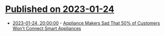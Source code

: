 # [Published on 2023-01-24](index.md)

* [2023-01-24, 20:00:00](https://tech.slashdot.org/story/23/01/24/1858214/appliance-makers-sad-that-50-of-customers-wont-connect-smart-appliances?utm_source=rss1.0mainlinkanon&utm_medium=feed) - [Appliance Makers Sad That 50% of Customers Won't Connect Smart Appliances](https://tech.slashdot.org/story/23/01/24/1858214/appliance-makers-sad-that-50-of-customers-wont-connect-smart-appliances?utm_source=rss1.0mainlinkanon&utm_medium=feed)
